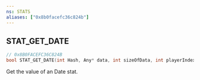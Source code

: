 ```yaml
---
ns: STATS
aliases: ["0x8b0facefc36c824b"]
---
```

## STAT_GET_DATE

```c
// 0x8B0FACEFC36C824B
bool STAT_GET_DATE(int Hash, Any* data, int sizeOfData, int playerIndex);
```

Get the value of an Date stat.

